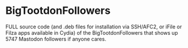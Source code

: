 # BigTootdonFollowers

FULL source code (and .deb files for installation via SSH/AFC2, or iFile or Filza apps available in Cydia) of the BigTootdonFollowers that shows up 5747 Mastodon followers if anyone cares.
